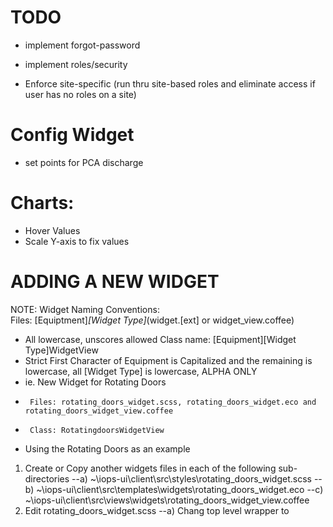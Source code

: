 TODO
=====

* implement forgot-password

* implement roles/security
* Enforce site-specific (run thru site-based roles and eliminate access if user has no roles on a site)

Config Widget
=============
- set points for PCA discharge

Charts:
=======

- Hover Values
- Scale Y-axis to fix values

ADDING A NEW WIDGET
===================
NOTE: Widget Naming Conventions:  
Files: [Equiptment]_[Widget Type]_(widget.[ext] or widget_view.coffee)
- All lowercase, unscores allowed
Class name: [Equipment][Widget Type]WidgetView 
- Strict First Character of Equipment is Capitalized and the remaining is lowercase, all [Widget Type] is lowercase, ALPHA ONLY
- ie.  New Widget for Rotating Doors
-      Files: rotating_doors_widget.scss, rotating_doors_widget.eco and rotating_doors_widget_view.coffee
-      Class: RotatingdoorsWidgetView

- Using the Rotating Doors as an example 
1) Create or Copy another widgets files in each of the following sub-directories
--a) ~\iops-ui\client\src\styles\rotating_doors_widget.scss
--b) ~\iops-ui\client\src\templates\widgets\rotating_doors_widget.eco
--c) ~\iops-ui\client\src\views\widgets\rotating_doors_widget_view.coffee
2) Edit rotating_doors_widget.scss
--a) Chang top level wrapper to 